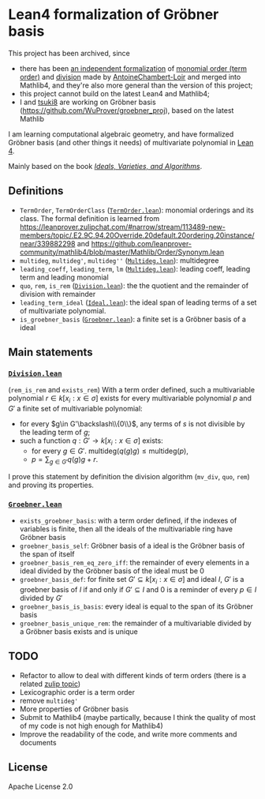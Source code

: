 # Lean4 formalization of Gröbner basis

This project has been archived, since

- there has been [an independent formalization](https://github.com/leanprover-community/mathlib4/pull/16584) of [monomial order (term order)](https://leanprover-community.github.io/mathlib4_docs/find/#doc/MonomialOrder) and [division](https://leanprover-community.github.io/mathlib4_docs/find/#doc/MonomialOrder.div) made by [AntoineChambert-Loir](https://github.com/AntoineChambert-Loir) and merged into Mathlib4, and they're also more general than the version of this project;
- this project cannot build on the latest Lean4 and Mathlib4;
- I and [tsuki8](https://github.com/tsuki8) are working on Gröbner basis (<https://github.com/WuProver/groebner_proj>), based on the latest Mathlib


I am learning computational algebraic geometry, and have formalized Gröbner basis (and other things it needs) of multivariate polynomial in [Lean 4](https://leanprover.github.io).

Mainly based on the book [_Ideals, Varieties, and Algorithms_](https://link.springer.com/book/10.1007/978-3-319-16721-3).

## Definitions

- `TermOrder`, `TermOrderClass` ([`TermOrder.lean`](./TermOrder.lean)): monomial orderings and its class. The formal definition is learned from https://leanprover.zulipchat.com/#narrow/stream/113489-new-members/topic/.E2.9C.94.20Override.20default.20ordering.20instance/near/339882298 and https://github.com/leanprover-community/mathlib4/blob/master/Mathlib/Order/Synonym.lean 
- `multideg`, `multideg'`, `multideg''` ([`Multideg.lean`](./Multideg.lean)): multidegree
- `leading_coeff`, `leading_term`, `lm` ([`Multideg.lean`](./Multideg.lean)): leading coeff, leading term and leading monomial
- `quo`, `rem`, `is_rem` ([`Division.lean`](./Division.lean)): the the quotient and the remainder of division with remainder
- `leading_term_ideal` ([`Ideal.lean`](./Ideal.lean)): the ideal span of leading terms of a set of multivariate polynomial.
- `is_groebner_basis` ([`Groebner.lean`](./Groebner.lean)): a finite set is a Gröbner basis of a ideal

## Main statements

### [`Division.lean`](./Division.lean)

(`rem_is_rem` and `exists_rem`) With a term order defined, such a multivariable polynomial $r\in k[x_i:x\in\sigma]$ exists for every multivariable polynomial $p$ and $G'$ a finite set of multivariable polynomial:

- for every $g\in G'\backslash\\{0\\}$, any terms of $s$ is not divisible by the leading term of $g$;
- such a function $q:G'\rightarrow k[x_i:x\in\sigma]$ exists:
    - for every $g\in G'$. $\text{multideg}(q(g)g)\le\text{multideg}(p)$,
    - $p=\sum_{g\in G'}q(g)g+r$.

I prove this statement by definition the division algorithm (`mv_div`, `quo`, `rem`) and proving its properties.

### [`Groebner.lean`](./Groebner.lean)

- `exists_groebner_basis`: with a term order defined, if the indexes of variables is finite, then all the ideals of the multivariable ring have Gröbner basis
- `groebner_basis_self`: Gröbner basis of a ideal is the Gröbner basis of the span of itself
- `groebner_basis_rem_eq_zero_iff`: the remainder of every elements in a ideal divided by the Gröbner basis of the ideal must be 0
- `groebner_basis_def`: for finite set $G'\subseteq k[x_i:x\in\sigma]$ and ideal $I$, $G'$ is a groebner basis of $I$ if and only if $G'\subseteq I$ and $0$ is a reminder of every $p\in I$ divided by $G'$
- `groebner_basis_is_basis`: every ideal is equal to the span of its Gröbner basis
- `groebner_basis_unique_rem`: the remainder of a multivariable divided by a Gröbner basis exists and is unique

## TODO

- Refactor to allow to deal with different kinds of term orders (there is a related [zulip topic](https://leanprover.zulipchat.com/#narrow/stream/113488-general/topic/Formalization.20of.20multideg.2C.20division.2C.20etc.2E.20of.20MvPolynomial))
- Lexicographic order is a term order
- remove `multideg'`
- More properties of Gröbner basis
- Submit to Mathlib4 (maybe partically, because I think the quality of most of my code is not high enough for Mathlib4)
- Improve the readability of the code, and write more comments and documents

## License

Apache License 2.0
